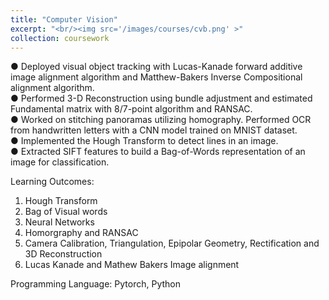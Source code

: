 ```yaml
---
title: "Computer Vision"
excerpt: "<br/><img src='/images/courses/cvb.png' >"
collection: coursework
---
```


● Deployed visual object tracking with Lucas-Kanade forward additive image alignment algorithm and Matthew-Bakers Inverse Compositional alignment algorithm.<br />
● Performed 3-D Reconstruction using bundle adjustment and estimated Fundamental matrix with 8/7-point algorithm and RANSAC.<br />
● Worked on stitching panoramas utilizing homography. Performed OCR from handwritten letters with a CNN model trained on MNIST dataset.<br />
● Implemented the Hough Transform to detect lines in an image.<br />
● Extracted SIFT features to build a Bag-of-Words representation of an image for classification.<br />

Learning Outcomes: 
1. Hough Transform
2. Bag of Visual words
3. Neural Networks
4. Homorgraphy and RANSAC
5. Camera Calibration, Triangulation, Epipolar Geometry, Rectification and 3D Reconstruction
6. Lucas Kanade and Mathew Bakers Image alignment

Programming Language:
Pytorch, Python